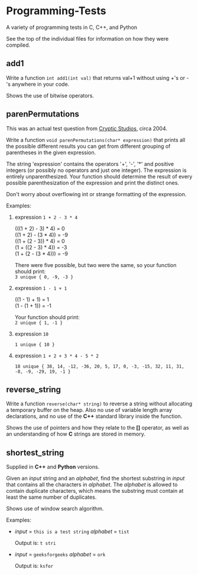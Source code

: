 # Programming-Tests
A variety of programming tests in C, C++, and Python

See the top of the individual files for information on how they were compiled.


## add1

Write a function `int add1(int val)` that returns val+1 without using +'s or -'s anywhere in your code.

Shows the use of bitwise operators.


## parenPermutations
This was an actual test question from [Cryptic Studios](http://www.crypticstudios.com), circa 2004.

Write a function `void parenPermutations(char* expression)` that prints all the possible different results
you can get from different grouping of parentheses in the given expression.

The string 'expression' contains the operators '+', '-', '*' and positive integers
(or possibly no operators and just one integer).
The expression is entirely unparenthesized.
Your function should determine the result of every possible parenthesization of the expression
and print the distinct ones.

Don't worry about overflowing int or strange formatting of the expression.

Examples:

1. expression `1 + 2 - 3 * 4`

    (((1 + 2) - 3) * 4) = 0<br>
    ((1 + 2) - (3 * 4)) = -9<br>
    ((1 + (2 - 3)) * 4) = 0<br>
    (1 + ((2 - 3) * 4)) = -3<br>
    (1 + (2 - (3 * 4))) = -9

    There were five possible, but two were the same, so your function should print:<br>
    `3 unique { 0, -9, -3 }`

2. expression `1 - 1 + 1`

    ((1 - 1) + 1) = 1<br>
    (1 - (1 + 1)) = -1

    Your function should print:<br>
    `2 unique { 1, -1 }`

3. expression `10`

    `1 unique { 10 }`

4. expression `1 + 2 + 3 * 4 - 5 * 2`

    `18 unique { 38, 14, -12, -36, 20, 5, 17, 0, -3, -15, 32, 11, 31, -8, -9, -29, 19, -1 }`


## reverse_string
Write a function `reverse(char* string)` to reverse a string without allocating a temporary buffer on the heap.
Also no use of variable length array declarations, and no use of the **C++** standard library inside the function.

Shows the use of pointers and how they relate to the **[]** operator,
as well as an understanding of how **C** strings are stored in memory.


## shortest_string
Supplied in **C++** and **Python** versions.

Given an *input* string and an *alphabet*, find the shortest substring in *input* that contains all the characters
in *alphabet*.  The *alphabet* is allowed to contain duplicate characters, which means the substring must contain
at least the same number of duplicates.

Shows use of window search algorithm.

Examples:

* *input* = `this is a test string`  *alphabet* = `tist`

    Output is: `t stri`

* *input* = `geeksforgeeks`  *alphabet* = `ork`

    Output is: `ksfor`





